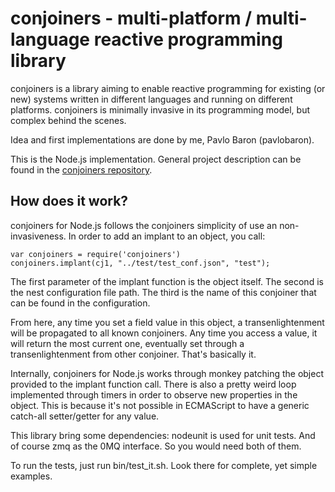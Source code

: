 # conjoiners - multi-platform / multi-language reactive programming library

conjoiners is a library aiming to enable reactive programming for
existing (or new) systems written in different languages and running
on different platforms. conjoiners is minimally invasive in its
programming model, but complex behind the scenes.

Idea and first implementations are done by me, Pavlo Baron (pavlobaron).

This is the Node.js implementation. General project description can be
found in the [conjoiners repository](https://github.com/conjoiners/conjoiners).

## How does it work?

conjoiners for Node.js follows the conjoiners simplicity of use an
non-invasiveness. In order to add an implant to an object, you call:

    var conjoiners = require('conjoiners')
    conjoiners.implant(cj1, "../test/test_conf.json", "test");
    
The first parameter of the implant function is the object itself. The
second is the nest configuration file path. The third is the name of
this conjoiner that can be found in the configuration.

From here, any time you set a field value in this object, a
transenlightenment will be propagated to all known conjoiners. Any
time you access a value, it will return the most current one,
eventually set through a transenlightenment from other
conjoiner. That's basically it.

Internally, conjoiners for Node.js works through monkey patching the
object provided to the implant function call. There is also a pretty weird loop implemented through timers in
order to observe new properties in the object. This is because it's
not possible in ECMAScript to have a generic catch-all setter/getter
for any value.

This library bring some dependencies: nodeunit is used for unit
tests. And of course zmq as the 0MQ interface. So you would need both
of them.

To run the tests, just run bin/test_it.sh. Look there for complete,
yet simple examples.
